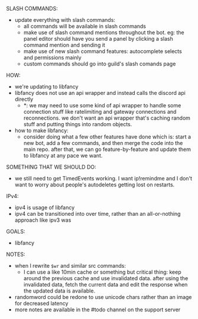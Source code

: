 SLASH COMMANDS:

- update everything with slash commands:
  - all commands will be available in slash commands
  - make use of slash command mentions throughout the bot. eg: the panel editor should
    have you send a panel by clicking a slash command mention and sending it
  - make use of new slash command features: autocomplete selects and permissions mainly
  - custom commands should go into guild's slash comands page

HOW:

- we're updating to libfancy
- libfancy does not use an api wrapper and instead calls the discord api directly
  - *: we may need to use some kind of api wrapper to handle some connection stuff
    like ratelimiting and gateway connections and reconnections. we don't want an api
    wrapper that's caching random stuff and putting things into random objects.
- how to make libfancy:
  - consider doing what a few other features have done which is: start a new bot, add
    a few commands, and then merge the code into the main repo. after that, we can go
    feature-by-feature and update them to libfancy at any pace we want.

SOMETHING THAT WE SHOULD DO:

- we still need to get TimedEvents working. I want ip!remindme and I don't want to worry about
  people's autodeletes getting lost on restarts.

IPv4:

- ipv4 is usage of libfancy
- ipv4 can be transitioned into over time, rather than an all-or-nothing
  approach like ipv3 was

GOALS:

- libfancy

NOTES:

- when I rewrite `$wr` and similar src commands:
  - I can use a like 10min cache or something but critical thing:
    keep around the previous cache and use invalidated data.
    after using the invalidated data, fetch the current data
    and edit the response when the updated data is available.
- randomword could be redone to use unicode chars rather than an image for
  decreased latency
- more notes are available in the #todo channel on the support server